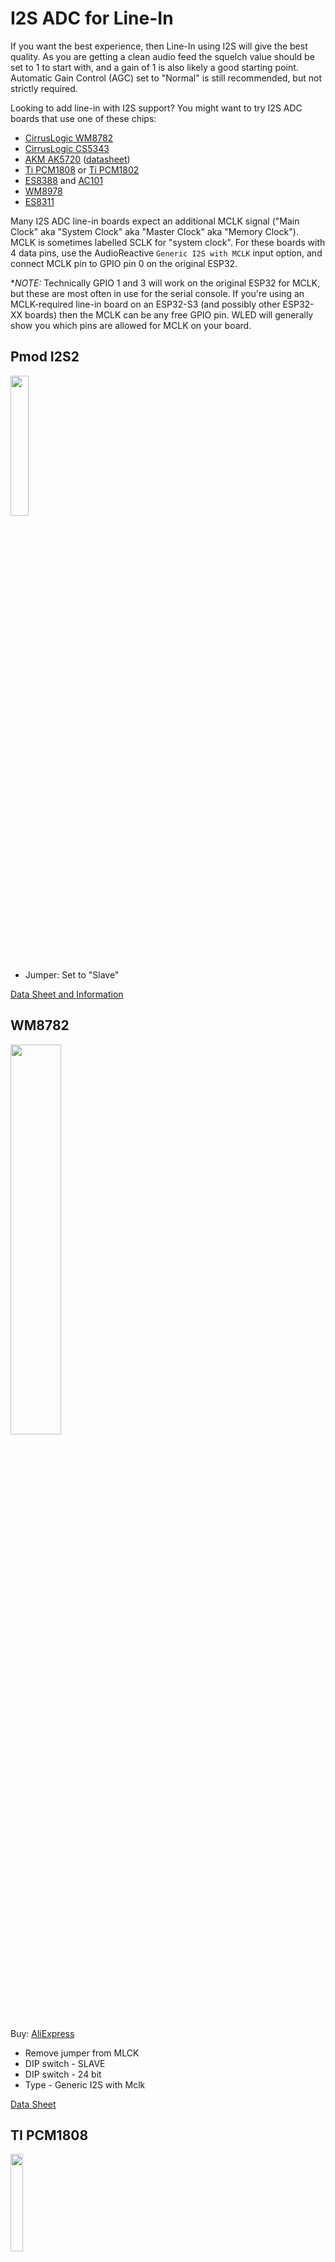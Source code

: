 # I2S ADC for Line-In

If you want the best experience, then Line-In using I2S will give the best quality. As you are getting a clean audio feed the squelch value should be set to 1 to start with, and a gain of 1 is also likely a good starting point. Automatic Gain Control (AGC) set to "Normal" is still recommended, but not strictly required.

Looking to add line-in with I2S support? You might want to try I2S ADC boards that use one of these chips: 

* [CirrusLogic WM8782](https://www.cirrus.com/products/wm8782/)
* [CirrusLogic CS5343](https://www.cirrus.com/products/cs5343-44/)
* [AKM AK5720](https://www.akm.com/eu/en/products/audio/audio-adc/ak5720et/) ([datasheet](https://www.akm.com/content/dam/documents/products/audio/audio-adc/ak5720vt/ak5720vt-en-datasheet.pdf))
* [Ti PCM1808](https://www.ti.com/product/PCM1808) or [Ti PCM1802](https://www.ti.com/product/PCM1802)
* [ES8388](https://datasheet.lcsc.com/lcsc/1912111437_Everest-semi-Everest-Semiconductor-ES8388_C365736.pdf) and [AC101](https://files.seeedstudio.com/wiki/ReSpeaker_6-Mics_Circular_Array_kit_for_Raspberry_Pi/reg/AC101_User_Manual_v1.1.pdf)
* [WM8978](https://www.mouser.com/datasheet/2/76/WM8978_v4.5-1141768.pdf)
* [ES8311](https://dl.xkwy2018.com/downloads/RK3588/01_Official%20Release/04_Product%20Line%20Branch_NVR/02_Key%20Device%20Specifications/ES8311%20DS.pdf)

Many I2S ADC line-in boards expect an additional MCLK signal ("Main Clock" aka "System Clock" aka "Master Clock" aka "Memory Clock").  MCLK is sometimes labelled SCLK for "system clock". For these boards with 4 data pins, use the AudioReactive `Generic I2S with MCLK` input option, and connect MCLK pin to GPIO pin 0 on the original ESP32. 

**NOTE:* Technically GPIO 1 and 3 will work on the original ESP32 for MCLK, but these are most often in use for the serial console. If you're using an MCLK-required line-in board on an ESP32-S3 (and possibly other ESP32-XX boards) then the MCLK can be any free GPIO pin. WLED will generally show you which pins are allowed for MCLK on your board.

## Pmod I2S2
<img src="https://user-images.githubusercontent.com/91616163/197608486-cafcdf75-8039-4cb9-9d96-182d835c52c3.JPG" width="24%" height="24%" />

* Jumper: Set to "Slave"

[Data Sheet and Information](https://digilent.com/reference/pmod/pmodi2s2/start)

## WM8782
<img src="https://user-images.githubusercontent.com/91616163/193432590-176d20e8-2432-4eca-86f9-86cda91aa873.jpg" width="40%" height="40%" /> &nbsp; &nbsp; 
 
Buy: [AliExpress](https://www.aliexpress.com/item/32989916894.html)

* Remove jumper from MLCK
* DIP switch - SLAVE
* DIP switch - 24 bit
* Type - Generic I2S with Mclk

[Data Sheet](https://d3uzseaevmutz1.cloudfront.net/pubs/proDatasheet/WM8782_v4.8.pdf)

## TI PCM1808
<img src="https://user-images.githubusercontent.com/91616163/193432571-fb48bbff-e611-4235-bb47-5418f88c2c8d.jpg" width="20%" height="20%" />   &nbsp; &nbsp;

Buy: [Amazon](https://a.co/d/3IHJWjV) or [AliExpress](https://a.aliexpress.com/_EydzFDt) 

Top side: Right audio input, Audio Ground, Left audio input. 

Right side: The I2S connections -

* BCK = I2S SCK
* OUT = I2S SD
* LRC = I2S WS
* SCK = I2S MCLK (master clock)
* Ground = ground
* 3.3v input = 3.3v

Left side: Feature settings and 5v input:

* Format = Currently recommended set to 3.3v (see below) or Not Connected.
* Mode selector 0 = Not connected
* Mode selector 1 = Not connected
* Ground = alternate ground, you only need one
* 3.3v input = alternate 3.3v input, you only need one
* 5v input = 5v input for audio circuits. Connect to 5v

In WLED AudioReactive settings you will need to use `Generic I2S with MCLK`. You have 3 choices of what MCLK pin you can use - 0, 1, and 3. Pin 0 highly recommended as 1 as 3 will likely be in use on the original ESP32 for the serial console.

5v seems to NEED to be connected. You can connect it to 3.3v but it will glitch randomly. Put that pin on 5v for best function. 

3.3v and ground are connected to the same pins on the right side - just need to connect one of each, on either side. 

MD1 and MD0 set master/slave modes. It defaults to slave (both pins are internally set to low), which is what you want for WLED. Don't connect these to anything.

FMY (format, FMT in the spec sheet - I assume the "Y" is a typo on the silkscreen) is a bit more interesting. By default it's pulled low internally, which the docs claim to be "I2S, 24-bit" - which will work fine as a default.

...however, pulling FMY "high" (connected to 3.3v) seems to make everything better in WLED.  According to the spec sheet, this moves the entire 24 bit sequence one pulse earlier ("left justified") and the responsiveness seems to be better overall in WLED.  The GEQ visual output is more "balanced" with the highs being better represented. The format of the 24 bits is unchanged - both are MSB first - but it seems to be better in WLED when the pin is pulled high. This may also depend on if you're using an IDF v3 build (the default) or IDF v4 (the requirement for ESP32-S3 and other more modern boards, optionally for the original ESP32).

## ES8388 and AC101

Because of some confusion with these chips being used on various boards interchangably:

* The ES8388 chip is used in Espressif ESP32 LyraT boards and newer Ai-Thinker ESP AudioKit boards
* The AC101 chip is used in older Ai-Thinker ESP AudioKit boards

These audio chips reqires I2C commands to initialize properly. "Line-in mode" has been hard-coded into the initialization and will be used when "ES8388" or "AC101" is selected. (While the chips were sometimes used interchangably for the same basic function, the initialization is not the same!)

The on-board microphones are not currently supported by default - line-in is much better regardless.

* [ESP32 LyraT V4.3](https://docs.espressif.com/projects/esp-adf/en/latest/design-guide/dev-boards/board-esp32-lyrat-v4.3.html)

<img src="https://user-images.githubusercontent.com/91616163/193413089-6f71193c-d8db-4185-9de3-c8b4005431c1.jpg" width="40%" height="40%" />

* [Ai-Thinker ESP32 Audio Kit v2.2](https://docs.ai-thinker.com/en/esp32-audio-kit)

<img src="https://user-images.githubusercontent.com/91616163/193413239-e3fd9567-a64d-464c-bdc6-2a2ce69c0df5.png" width="40%" height="40%" />
Note: the underside of ESP32 overhang shows ESP32-A1S 2974. This version uses the ES8388 chip.

Line-in is internally routed to line-out, allowing these boards to be used in the middle of a line-level signal path.

### Pin Config

The LyraT v4.3 and some AiThinker v2.2 boards use the following pin config:

* Type: ES8388
* IS2 SD = 35
* I2S WS = 25
* I2S SCK = 5
* I2S MCLK = 0
* I2C SDA = 18
* I2C SCL = 23  

If the above doesn't work for AiThinker v2.2 boards use a chip with the following pins, use if you see errors about I2C:

Note: the underside of ESP32 overhang shows ESP32-A1S B221 and B238 on two boards with this config - the "B" or "B2" may be hints as to revision. 

* Type: ES8388
* IS2 SD = 35
* I2S WS = 25
* I2S SCK = 27
* I2S MCLK = 0
* I2C SDA = 33
* I2C SCL = 32

Older Ai-Thinker AudioKit A1S boards use the AC101 chip. The board sample we have is marked "v2.2 2957". There is no stamp on the bottom of the ESP32 antenna overhang. Assume anything lower than that version is an AC101.

Config for the AC101 is:

* Type: AC101
* IS2 SD = 35
* I2S WS = 26
* I2S SCK = 27
* I2S MCLK = 0
* I2C SDA = 33
* I2C SCL = 32

...although who knows what other revisions may be floating around?!
  
## WM8978

This audio chip reqires I2C commands to initialize properly. "Line-in mode" has been hard-coded into the initialization and will be used when "WM8978" is selected.

The on-board microphones are not currently supported - line-in is much better regardless. 

Support for the WM8978 chipset is derived from the [Puca DSP board](https://github.com/ohmic-net/puca_dsp):

![image](https://github.com/MoonModules/WLED-Docs/assets/5659019/a97d0ecc-a024-42c2-99f3-aef11c17ec35)

Curently the Puca DSP on-board microphones may leak some sound in **extremely** loud environments, but the line-in will overpower this signal when presented. This has been minimized with settings. It technically shouldn't be using any mic signal, but there may be a small voltage leak in the analog signal path. 

Line-in should be internally routed to line-out, allowing this board to be used in the middle of a line-level signal path.

### Pin Config

The Puca DSP board pins are as follows:

* Type: WM8978
* I2S SD = 27
* I2S WS = 25
* I2S SCK = 23
* I2S MCLK = 0
* I2C SDA = 19 (set in global)
* I2C SCL = 18 (set in global)
 
## ES8311 (mic, not line-in!)

This audio chip reqires I2C commands to initialize properly so including it here as it's a codec chip.

Many current (Jan 21025) ESP32-P4 dev boards use this chip, and those have one microphone on the board - as such this is a mic input and not a line-in, but could be supported in that configuration if someone released hardware.

If you need line-in on the ESP32-P4, you can use any of the other boards above on the P4, using different I2S pins from the on-board I2S codec chip.

Support for the ES8311 chipset is derived from the [Espressif ESP32-P4 EV dev board]([https://github.com/ohmic-net/puca_dsp](https://docs.espressif.com/projects/esp-dev-kits/en/latest/esp32p4/esp32-p4-function-ev-board/user_guide.html)):

![chrome_43Ve8gzxUv](https://github.com/user-attachments/assets/8b78ddf8-e96f-4125-8c78-455d34b28b25)

This has also been confirmed on the Waveshare ESP32-P4 Nano boards as well, which use the same pins:

![image](https://github.com/user-attachments/assets/7dfabca1-138a-4d62-a6fa-4d1233743e05)

### Pin Config

The Espressif EV and Waveshare Nano ESP32-P4 board pins are as follows:

* Type: ES8311
* I2S SD = 11
* I2S WS = 10
* I2S SCK = 12
* I2S MCLK = 13
* I2C SDA = 7 (set in global)
* I2C SCL = 8 (set in global)
 
